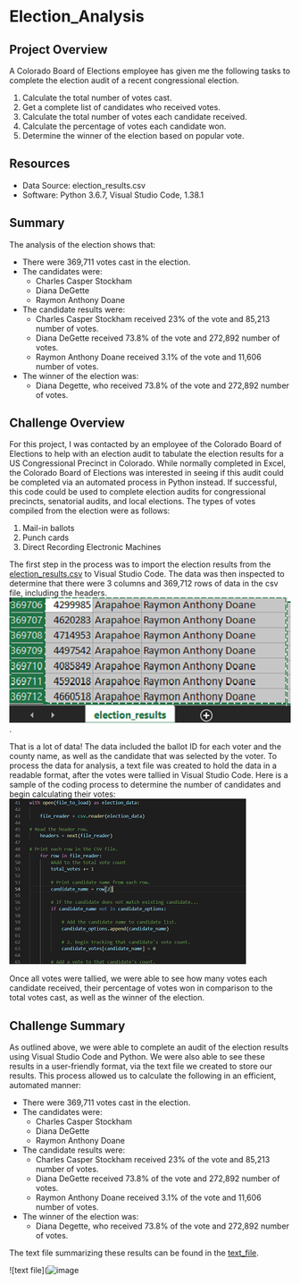 # Election_Analysis

## Project Overview
A Colorado Board of Elections employee has given me the following tasks to complete the election audit of a recent congressional election.

1. Calculate the total number of votes cast.
2. Get a complete list of candidates who received votes.
3. Calculate the total number of votes each candidate received.
4. Calculate the percentage of votes each candidate won.
5. Determine the winner of the election based on popular vote.

## Resources
- Data Source: election_results.csv
- Software: Python 3.6.7, Visual Studio Code, 1.38.1

## Summary
The analysis of the election shows that:
- There were 369,711 votes cast in the election.
- The candidates were:
    - Charles Casper Stockham
    - Diana DeGette
    - Raymon Anthony Doane
- The candidate results were:
    - Charles Casper Stockham received 23% of the vote and 85,213 number of votes.
    - Diana DeGette received 73.8% of the vote and 272,892 number of votes.
    - Raymon Anthony Doane received 3.1% of the vote and 11,606 number of votes.
- The winner of the election was:  
    - Diana Degette, who received 73.8% of the vote and 272,892 number of votes.

## Challenge Overview
For this project, I was contacted by an employee of the Colorado Board of Elections to help with an election audit to tabulate the election results for a US Congressional Precinct in Colorado.  While normally completed in Excel, the Colorado Board of Elections was interested in seeing if this audit could be completed via an automated process in Python instead.  If successful, this code could be used to complete election audits for congressional precincts, senatorial audits, and local elections.  The types of votes compiled from the election were as follows:
1. Mail-in ballots
2. Punch cards
3. Direct Recording Electronic Machines

The first step in the process was to import the election results from the [election_results.csv](https://github.com/crtallent/Election_Analysis/commit/431f233d4389a336a87f667c47894caf6f8d0de2) to Visual Studio Code.  The data was then inspected to determine that there were 
3 columns and 369,712 rows of data in the csv file, including the headers.![csv file](https://github.com/crtallent/Election_Analysis/blob/main/Resources/CSV.png "csv").

That is a lot of data!  The data included the ballot ID for each voter and the county name, as well as the candidate that was selected by the voter.  To process the data for analysis, a text file was created to hold the data in a readable format, after the votes were tallied in Visual Studio Code.  Here is a sample of the coding process to determine the number of candidates and begin calculating their votes:  ![coding process - candidate vote count](https://github.com/crtallent/Election_Analysis/blob/main/Resources/Code%20in%20VS.png)

Once all votes were tallied, we were able to see how many votes each candidate received, their percentage of votes won in comparison to the total votes cast, as well as the winner of the election.

## Challenge Summary

As outlined above, we were able to complete an audit of the election results using Visual Studio Code and Python.  We were also able to see these results in a user-friendly format, via the text file we created to store our results.  This process allowed us to calculate the following in an efficient, automated manner:

- There were 369,711 votes cast in the election.
- The candidates were:
    - Charles Casper Stockham
    - Diana DeGette
    - Raymon Anthony Doane
- The candidate results were:
    - Charles Casper Stockham received 23% of the vote and 85,213 number of votes.
    - Diana DeGette received 73.8% of the vote and 272,892 number of votes.
    - Raymon Anthony Doane received 3.1% of the vote and 11,606 number of votes.
- The winner of the election was:  
    - Diana Degette, who received 73.8% of the vote and 272,892 number of votes.
    
The text file summarizing these results can be found in the [text_file](https://github.com/crtallent/Election_Analysis/tree/main/analysis).

![text file](![image](https://user-images.githubusercontent.com/91101467/145089649-418e7158-17d2-45d1-87db-f79484e2bc48.png)

